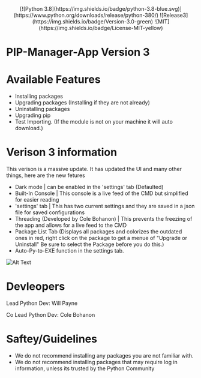 <div align="center">
  [![Python 3.8](https://img.shields.io/badge/python-3.8-blue.svg)](https://www.python.org/downloads/release/python-380/)
  ![Release3](https://img.shields.io/badge/Version-3.0-green)
  ![MIT](https://img.shields.io/badge/License-MIT-yellow)
  
 </div>
 

# PIP-Manager-App Version 3

# Available Features

- Installing packages
- Upgrading packages (Installing if they are not already)
- Uninstalling packages 
- Upgrading pip
- Test Importing. (If the module is not on your machine it will auto download.)


# Verison 3 information

This verison is a massive update. It has updated the UI and many other things, here are the new fetures 

- Dark mode | can be enabled in the 'settings' tab (Defaulted)
- Built-In Console | This console is a live feed of the CMD but simplified for easier reading 
- 'settings' tab | This has two current settings and they are saved in a json file for saved configurations 
- Threading (Developed by Cole Bohanon) | This prevents the freezing of the app and allows for a live feed to the CMD
- Package List Tab (Displays all packages and colorizes the outdated ones in red, right click on the package to get a menue of "Upgrade or Uninstall" Be sure to select the Package before you do this.)
- Auto-Py-to-EXE function in the settings tab. 


![Alt Text](https://github.com/blaze005/PIP-Manager-App/blob/main/Capture.PNG?raw=true)


# Devleopers 

Lead Python Dev: Will Payne 

Co Lead Python Dev: Cole Bohanon

# Saftey/Guidelines 

- We do not recommend installing any packages you are not familiar with.
- We do not recommend installing packages that may require log in information, unless its trusted by the Python Community 

